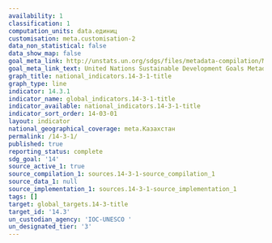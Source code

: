 ```yaml
---
availability: 1
classification: 1
computation_units: data.единиц
customisation: meta.customisation-2
data_non_statistical: false
data_show_map: false
goal_meta_link: http://unstats.un.org/sdgs/files/metadata-compilation/Metadata-Goal-14.pdf
goal_meta_link_text: United Nations Sustainable Development Goals Metadata (pdf 288kB)
graph_title: national_indicators.14-3-1-title
graph_type: line
indicator: 14.3.1
indicator_name: global_indicators.14-3-1-title
indicator_available: national_indicators.14-3-1-title
indicator_sort_order: 14-03-01
layout: indicator
national_geographical_coverage: meta.Казахстан
permalink: /14-3-1/
published: true
reporting_status: complete
sdg_goal: '14'
source_active_1: true
source_compilation_1: sources.14-3-1-source_compilation_1
source_data_1: null
source_implementation_1: sources.14-3-1-source_implementation_1
tags: []
target: global_targets.14-3-title
target_id: '14.3'
un_custodian_agency: 'IOC-UNESCO '
un_designated_tier: '3'
---
```

